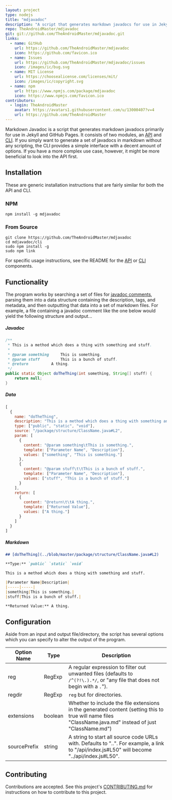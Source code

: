 ```yaml
---
layout: project
type: nodejs
title: "mdjavadoc"
description: "A script that generates markdown javadocs for use in Jekyll and GitHub Pages."
repo: TheAndroidMaster/mdjavadoc
git: git://github.com/TheAndroidMaster/mdjavadoc.git
links:
  - name: GitHub
    url: https://github.com/TheAndroidMaster/mdjavadoc
    icon: https://github.com/favicon.ico
  - name: Issues
    url: https://github.com/TheAndroidMaster/mdjavadoc/issues
    icon: /images/ic/bug.svg
  - name: MIT License
    url: https://choosealicense.com/licenses/mit/
    icon: /images/ic/copyright.svg
  - name: npm
    url: https://www.npmjs.com/package/mdjavadoc
    icon: https://www.npmjs.com/favicon.ico
contributors:
  - login: TheAndroidMaster
    avatar: https://avatars1.githubusercontent.com/u/13000407?v=4
    url: https://github.com/TheAndroidMaster
---
```


Markdown Javadoc is a script that generates markdown javadocs primarily for use in Jekyll and GitHub Pages. It consists of two modules, an [API](https://github.com/TheAndroidMaster/mdjavadoc/blob/master/./api/README.md) and [CLI](https://github.com/TheAndroidMaster/mdjavadoc/blob/master/./cli/README.md). If you simply want to generate a set of javadocs in markdown without any scripting, the CLI provides a simple interface with a decent amount of options. If you have a more complex use case, however, it might be more beneficial to look into the API first.

## Installation

These are generic installation instructions that are fairly similar for both the API and CLI. 

### NPM

```shell
npm install -g mdjavadoc
```

### From Source

```shell
git clone https://github.com/TheAndroidMaster/mdjavadoc
cd mdjavadoc/cli
sudo npm install -g
sudo npm link
```

For specific usage instructions, see the README for the [API](https://github.com/TheAndroidMaster/mdjavadoc/blob/master/./api/README.md) or [CLI](https://github.com/TheAndroidMaster/mdjavadoc/blob/master/./cli/README.md) components.

## Functionality

The program works by searching a set of files for [javadoc comments](https://www.oracle.com/technetwork/java/javase/documentation/index-137868.html), parsing them into a data structure containing the description, tags, and metadata, and then outputting that data into a set of markdown files. For example, a file containing a javadoc comment like the one below would yield the following structure and output...

##### Javadoc

```java
/**
 * This is a method which does a thing with something and stuff.
 * 
 * @param something		This is something.
 * @param stuff			This is a bunch of stuff.
 * @return			A thing.
 */
public static Object doTheThing(int something, String[] stuff) {
	return null;
}
```

##### Data

```javascript
[
  {
    name: "doTheThing",
    description: "This is a method which does a thing with something and stuff.",
    type: ["public", "static", "void"],
    source: "/package/structure/ClassName.java#L2",
    param: [
      {
        content: "@param something\tThis is something.",
        template: ["Parameter Name", "Description"],
        values: ["something", "This is something."]
      },
      {
        content: "@param stuff\t\tThis is a bunch of stuff.",
        template: ["Parameter Name", "Description"],
        values: ["stuff", "This is a bunch of stuff."]
      }
    ],
    return: [
      {
        content: "@return\t\tA thing.",
        template: ["Returned Value"],
        values: ["A thing."]
      }
    ]
  }
]
```

##### Markdown

```md
## [doTheThing](../blob/master/package/structure/ClassName.java#L2)

**Type:** `public` `static` `void`

This is a method which does a thing with something and stuff.

|Parameter Name|Description|
|-----|-----|
|something|This is something.|
|stuff|This is a bunch of stuff.|

**Returned Value:** A thing.
```

## Configuration

Aside from an input and output file/directory, the script has several options which you can specify to alter the output of the program.

| Option Name  | Type    | Description |
|--------------|---------|-------------|
| reg          | RegExp  | A regular expression to filter out unwanted files (defaults to `/^(?!\.).*/`, or "any file that does not begin with a `.`"). |
| regdir       | RegExp  | `reg` but for directories. |
| extensions   | boolean | Whether to include the file extensions in the generated content (setting this to true will name files "ClassName.java.md" instead of just "ClassName.md") |
| sourcePrefix | string  | A string to start all source code URLs with. Defaults to "..". For example, a link to "/api/index.js#L50" will become "../api/index.js#L50". |

## Contributing

Contributions are accepted. See this project's [CONTRIBUTING.md](https://github.com/TheAndroidMaster/mdjavadoc/blob/master/./.github/CONTRIBUTING.md) for instructions on how to contribute to this project.
